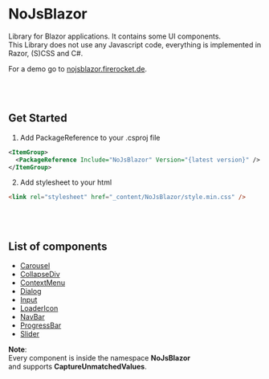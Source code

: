 ﻿# NoJsBlazor

Library for Blazor applications. It contains some UI components.  
This Library does not use any Javascript code, everything is implemented in Razor, (S)CSS and C#.

For a demo go to [nojsblazor.firerocket.de](https://nojsblazor.firerocket.de).



<br></br>
## Get Started

1. Add PackageReference to your .csproj file

```xml
<ItemGroup>
  <PackageReference Include="NoJsBlazor" Version="{latest version}" />
</ItemGroup>
```

2. Add stylesheet to your html

```html
<link rel="stylesheet" href="_content/NoJsBlazor/style.min.css" />
```



<br></br>
## List of components

- [Carousel](NoJsBlazor/Carousel/Carousel.md)
- [CollapseDiv](NoJsBlazor/CollapseDiv/CollapseDiv.md)
- [ContextMenu](NoJsBlazor/ContextMenu/ContextMenu.md)
- [Dialog](NoJsBlazor/Dialog/Dialog.md)
- [Input](NoJsBlazor/Input/Input.md)
- [LoaderIcon](NoJsBlazor/LoaderIcon/LoaderIcon.md)
- [NavBar](NoJsBlazor/NavBar/NavBar.md)
- [ProgressBar](NoJsBlazor/ProgressBar/ProgressBar.md)
- [Slider](NoJsBlazor/Slider/Slider.md)

**Note**:  
Every component is inside the namespace **NoJsBlazor**  
and supports **CaptureUnmatchedValues**.
